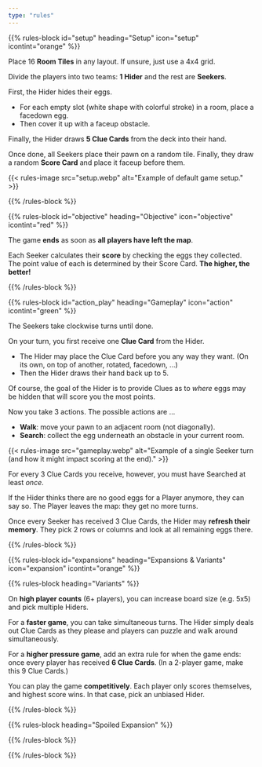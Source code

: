 ```yaml
---
type: "rules"
---
```


{{% rules-block id="setup" heading="Setup" icon="setup" icontint="orange" %}}

Place 16 **Room Tiles** in any layout. If unsure, just use a 4x4 grid.

Divide the players into two teams: **1 Hider** and the rest are **Seekers**.

First, the Hider hides their eggs.

* For each empty slot (white shape with colorful stroke) in a room, place a facedown egg.
* Then cover it up with a faceup obstacle.

Finally, the Hider draws **5 Clue Cards** from the deck into their hand.

Once done, all Seekers place their pawn on a random tile. Finally, they draw a random **Score Card** and place it faceup before them.

{{< rules-image src="setup.webp" alt="Example of default game setup." >}}

{{% /rules-block %}}

{{% rules-block id="objective" heading="Objective" icon="objective" icontint="red" %}}

The game **ends** as soon as **all players have left the map**.

Each Seeker calculates their **score** by checking the eggs they collected. The point value of each is determined by their Score Card. **The higher, the better!**

{{% /rules-block %}}

{{% rules-block id="action_play" heading="Gameplay" icon="action" icontint="green" %}}

The Seekers take clockwise turns until done. 

On your turn, you first receive one **Clue Card** from the Hider. 
* The Hider may place the Clue Card before you any way they want. (On its own, on top of another, rotated, facedown, ...)
* Then the Hider draws their hand back up to 5.

Of course, the goal of the Hider is to provide Clues as to _where_ eggs may be hidden that will score you the most points.

Now you take 3 actions. The possible actions are ...
* **Walk**: move your pawn to an adjacent room (not diagonally).
* **Search**: collect the egg underneath an obstacle in your current room.

{{< rules-image src="gameplay.webp" alt="Example of a single Seeker turn (and how it might impact scoring at the end)." >}}

For every 3 Clue Cards you receive, however, you must have Searched at least _once_.

If the Hider thinks there are no good eggs for a Player anymore, they can say so. The Player leaves the map: they get no more turns.

Once every Seeker has received 3 Clue Cards, the Hider may **refresh their memory**. They pick 2 rows or columns and look at all remaining eggs there.

{{% /rules-block %}}

{{% rules-block id="expansions" heading="Expansions & Variants" icon="expansion" icontint="orange" %}}

{{% rules-block heading="Variants" %}}

On **high player counts** (6+ players), you can increase board size (e.g. 5x5) and pick multiple Hiders.

For a **faster game**, you can take simultaneous turns. The Hider simply deals out Clue Cards as they please and players can puzzle and walk around simultaneously.

For a **higher pressure game**, add an extra rule for when the game ends: once every player has received **6 Clue Cards**. (In a 2-player game, make this 9 Clue Cards.)

You can play the game **competitively**. Each player only scores themselves, and highest score wins. In that case, pick an unbiased Hider.

{{% /rules-block %}}

{{% rules-block heading="Spoiled Expansion" %}}

<!--- 
IDEAS FOR EXPANSIONS:
* Some obstacles require _two_ players to be in the room to lift them. (These obstacles are already in base material. We can just say "any obstacle that takes more than 2 spaces requires 2 players.")
* At the end of each round, increase the round counter. Some eggs will now _spoil_: the hiders should remove them from the game. => I keep thinking this is problematic, because the Hiders will forget exactly what or where they are. It's easier if they get a phase after _every round_ (and the eggs are faceup anyway) to check all of them. But is that fun?
  * Maybe it's better if it's a more general rule like "the players pick one egg in a room where they are. It spoils and is removed without scoring."
  * PERHAPS BETTER IDEA: the spoil counter should be on the ROOMS or the OBSTACLES.
* Multiple-storied buildings connected with staircases => this is the "garden" expansion that also adds garden tiles. It's recommended to keep rooms and gardens as their own group, instead of randomly alternating them.
* Special Eggs => when collected, you just take its unique action.
  * Such as giving the Hiders an extra opportunity to check what's underneath what.
  * Something to swap Score Cards?
  * Early refresher?
  * Map expansion?
--->

{{% /rules-block %}}

{{% /rules-block %}}

